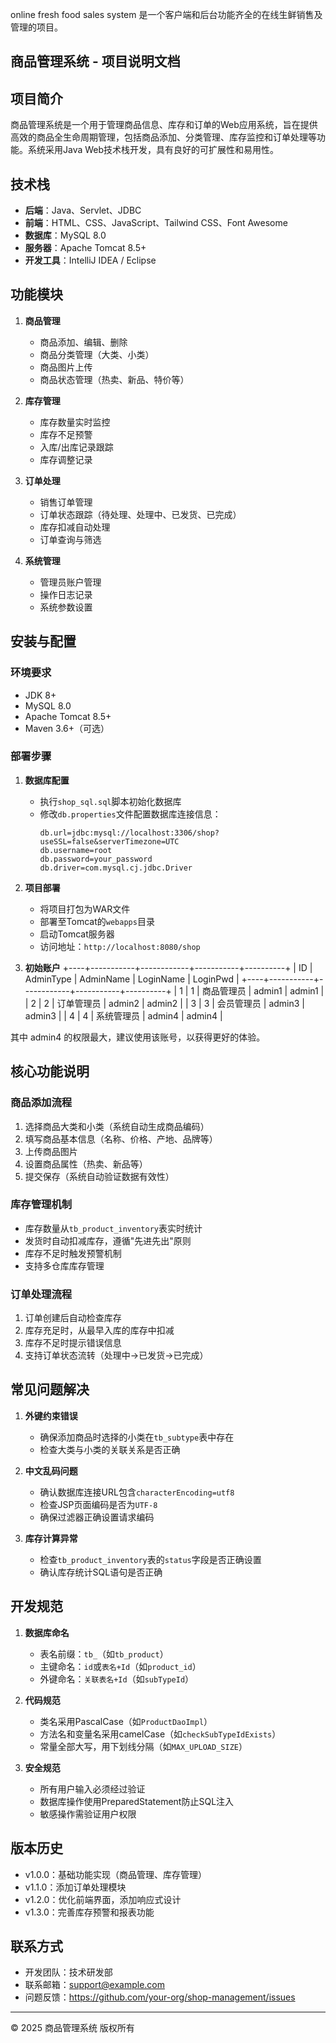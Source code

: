 online fresh food sales system 是一个客户端和后台功能齐全的在线生鲜销售及管理的项目。
## 商品管理系统 - 项目说明文档

## 项目简介
商品管理系统是一个用于管理商品信息、库存和订单的Web应用系统，旨在提供高效的商品全生命周期管理，包括商品添加、分类管理、库存监控和订单处理等功能。系统采用Java Web技术栈开发，具有良好的可扩展性和易用性。

## 技术栈
- **后端**：Java、Servlet、JDBC
- **前端**：HTML、CSS、JavaScript、Tailwind CSS、Font Awesome
- **数据库**：MySQL 8.0
- **服务器**：Apache Tomcat 8.5+
- **开发工具**：IntelliJ IDEA / Eclipse

## 功能模块
1. **商品管理**
   - 商品添加、编辑、删除
   - 商品分类管理（大类、小类）
   - 商品图片上传
   - 商品状态管理（热卖、新品、特价等）

2. **库存管理**
   - 库存数量实时监控
   - 库存不足预警
   - 入库/出库记录跟踪
   - 库存调整记录

3. **订单处理**
   - 销售订单管理
   - 订单状态跟踪（待处理、处理中、已发货、已完成）
   - 库存扣减自动处理
   - 订单查询与筛选

4. **系统管理**
   - 管理员账户管理
   - 操作日志记录
   - 系统参数设置

## 安装与配置
### 环境要求
- JDK 8+
- MySQL 8.0
- Apache Tomcat 8.5+
- Maven 3.6+（可选）

### 部署步骤
1. **数据库配置**
   - 执行`shop_sql.sql`脚本初始化数据库
   - 修改`db.properties`文件配置数据库连接信息：
     ```properties
     db.url=jdbc:mysql://localhost:3306/shop?useSSL=false&serverTimezone=UTC
     db.username=root
     db.password=your_password
     db.driver=com.mysql.cj.jdbc.Driver
     ```

2. **项目部署**
   - 将项目打包为WAR文件
   - 部署至Tomcat的`webapps`目录
   - 启动Tomcat服务器
   - 访问地址：`http://localhost:8080/shop`

3. **初始账户**
+----+-----------+------------+-----------+----------+
| ID | AdminType | AdminName  | LoginName | LoginPwd |
+----+-----------+------------+-----------+----------+
|  1 |         1 | 商品管理员 | admin1    | admin1   |
|  2 |         2 | 订单管理员 | admin2    | admin2   |
|  3 |         3 | 会员管理员 | admin3    | admin3   |
|  4 |         4 | 系统管理员 | admin4    | admin4   |

其中 admin4 的权限最大，建议使用该账号，以获得更好的体验。

## 核心功能说明
### 商品添加流程
1. 选择商品大类和小类（系统自动生成商品编码）
2. 填写商品基本信息（名称、价格、产地、品牌等）
3. 上传商品图片
4. 设置商品属性（热卖、新品等）
5. 提交保存（系统自动验证数据有效性）

### 库存管理机制
- 库存数量从`tb_product_inventory`表实时统计
- 发货时自动扣减库存，遵循"先进先出"原则
- 库存不足时触发预警机制
- 支持多仓库库存管理

### 订单处理流程
1. 订单创建后自动检查库存
2. 库存充足时，从最早入库的库存中扣减
3. 库存不足时提示错误信息
4. 支持订单状态流转（处理中→已发货→已完成）

## 常见问题解决
1. **外键约束错误**
   - 确保添加商品时选择的小类在`tb_subtype`表中存在
   - 检查大类与小类的关联关系是否正确

2. **中文乱码问题**
   - 确认数据库连接URL包含`characterEncoding=utf8`
   - 检查JSP页面编码是否为`UTF-8`
   - 确保过滤器正确设置请求编码

3. **库存计算异常**
   - 检查`tb_product_inventory`表的`status`字段是否正确设置
   - 确认库存统计SQL语句是否正确

## 开发规范
1. **数据库命名**
   - 表名前缀：`tb_`（如`tb_product`）
   - 主键命名：`id`或`表名+Id`（如`product_id`）
   - 外键命名：`关联表名+Id`（如`subTypeId`）

2. **代码规范**
   - 类名采用PascalCase（如`ProductDaoImpl`）
   - 方法名和变量名采用camelCase（如`checkSubTypeIdExists`）
   - 常量全部大写，用下划线分隔（如`MAX_UPLOAD_SIZE`）

3. **安全规范**
   - 所有用户输入必须经过验证
   - 数据库操作使用PreparedStatement防止SQL注入
   - 敏感操作需验证用户权限

## 版本历史
- v1.0.0：基础功能实现（商品管理、库存管理）
- v1.1.0：添加订单处理模块
- v1.2.0：优化前端界面，添加响应式设计
- v1.3.0：完善库存预警和报表功能

## 联系方式
- 开发团队：技术研发部
- 联系邮箱：support@example.com
- 问题反馈：https://github.com/your-org/shop-management/issues

---

© 2025 商品管理系统 版权所有
